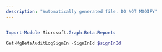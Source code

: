 ```yaml
---
description: "Automatically generated file. DO NOT MODIFY"
---
```


```powershell

Import-Module Microsoft.Graph.Beta.Reports

Get-MgBetaAuditLogSignIn -SignInId $signInId

```